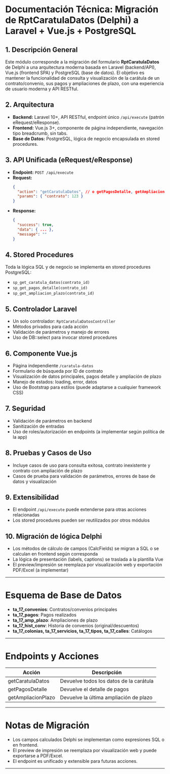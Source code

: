 # Documentación Técnica: Migración de RptCaratulaDatos (Delphi) a Laravel + Vue.js + PostgreSQL

## 1. Descripción General
Este módulo corresponde a la migración del formulario **RptCaratulaDatos** de Delphi a una arquitectura moderna basada en Laravel (backend/API), Vue.js (frontend SPA) y PostgreSQL (base de datos). El objetivo es mantener la funcionalidad de consulta y visualización de la carátula de un contrato/convenio, sus pagos y ampliaciones de plazo, con una experiencia de usuario moderna y API RESTful.

## 2. Arquitectura
- **Backend:** Laravel 10+, API RESTful, endpoint único `/api/execute` (patrón eRequest/eResponse).
- **Frontend:** Vue.js 3+, componente de página independiente, navegación tipo breadcrumb, sin tabs.
- **Base de Datos:** PostgreSQL, lógica de negocio encapsulada en stored procedures.

## 3. API Unificada (eRequest/eResponse)
- **Endpoint:** `POST /api/execute`
- **Request:**
  ```json
  {
    "action": "getCaratulaDatos", // o getPagosDetalle, getAmpliacionPlazo
    "params": { "contrato": 123 }
  }
  ```
- **Response:**
  ```json
  {
    "success": true,
    "data": { ... },
    "message": ""
  }
  ```

## 4. Stored Procedures
Toda la lógica SQL y de negocio se implementa en stored procedures PostgreSQL:
- `sp_get_caratula_datos(contrato_id)`
- `sp_get_pagos_detalle(contrato_id)`
- `sp_get_ampliacion_plazo(contrato_id)`

## 5. Controlador Laravel
- Un solo controlador: `RptCaratulaDatosController`
- Métodos privados para cada acción
- Validación de parámetros y manejo de errores
- Uso de DB::select para invocar stored procedures

## 6. Componente Vue.js
- Página independiente `/caratula-datos`
- Formulario de búsqueda por ID de contrato
- Visualización de datos principales, pagos detalle y ampliación de plazo
- Manejo de estados: loading, error, datos
- Uso de Bootstrap para estilos (puede adaptarse a cualquier framework CSS)

## 7. Seguridad
- Validación de parámetros en backend
- Sanitización de entradas
- Uso de roles/autorización en endpoints (a implementar según política de la app)

## 8. Pruebas y Casos de Uso
- Incluye casos de uso para consulta exitosa, contrato inexistente y contrato con ampliación de plazo
- Casos de prueba para validación de parámetros, errores de base de datos y visualización

## 9. Extensibilidad
- El endpoint `/api/execute` puede extenderse para otras acciones relacionadas
- Los stored procedures pueden ser reutilizados por otros módulos

## 10. Migración de lógica Delphi
- Los métodos de cálculo de campos (CalcFields) se migran a SQL o se calculan en frontend según corresponda
- La lógica de presentación (labels, captions) se traslada a la plantilla Vue
- El preview/impresión se reemplaza por visualización web y exportación PDF/Excel (a implementar)

---

# Esquema de Base de Datos
- **ta_17_convenios**: Contratos/convenios principales
- **ta_17_pagos**: Pagos realizados
- **ta_17_amp_plazo**: Ampliaciones de plazo
- **ta_17_hist_conv**: Historia de convenios (original/descuentos)
- **ta_17_colonias, ta_17_servicios, ta_17_tipos, ta_17_calles**: Catálogos

---

# Endpoints y Acciones
| Acción                | Descripción                                 |
|----------------------|---------------------------------------------|
| getCaratulaDatos     | Devuelve todos los datos de la carátula     |
| getPagosDetalle      | Devuelve el detalle de pagos                |
| getAmpliacionPlazo   | Devuelve la última ampliación de plazo      |

---

# Notas de Migración
- Los campos calculados Delphi se implementan como expresiones SQL o en frontend.
- El preview de impresión se reemplaza por visualización web y puede exportarse a PDF/Excel.
- El endpoint es unificado y extensible para futuras acciones.

---
